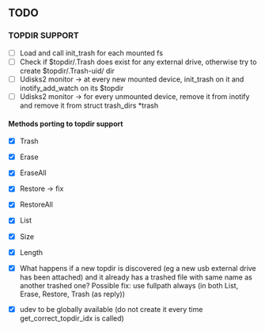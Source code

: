## TODO

### TOPDIR SUPPORT
- [ ] Load and call init_trash for each mounted fs
- [ ] Check if $topdir/.Trash does exist for any external drive, otherwise try to create $topdir/.Trash-uid/ dir
- [ ] Udisks2 monitor -> at every new mounted device, init_trash on it and inotify_add_watch on its $topdir
- [ ] Udisks2 monitor -> for every unmounted device, remove it from inotify and remove it from struct trash_dirs *trash

#### Methods porting to topdir support
- [x] Trash
- [x] Erase
- [x] EraseAll
- [x] Restore -> fix
- [x] RestoreAll
- [x] List
- [x] Size
- [x] Length

- [x] What happens if a new topdir is discovered (eg a new usb external drive has been attached) and it already has a trashed file with same name as another trashed one? Possible fix: use fullpath always (in both List, Erase, Restore, Trash (as reply))

- [x] udev to be globally available (do not create it every time get_correct_topdir_idx is called)
